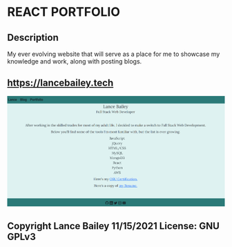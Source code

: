 # REACT PORTFOLIO

## Description

My ever evolving website that will serve as a place for me to showcase my knowledge and work, along with posting blogs.


## https://lancebailey.tech

![Screenshot](client\src\assets\portfolio.png)

## Copyright Lance Bailey 11/15/2021 License: GNU GPLv3
